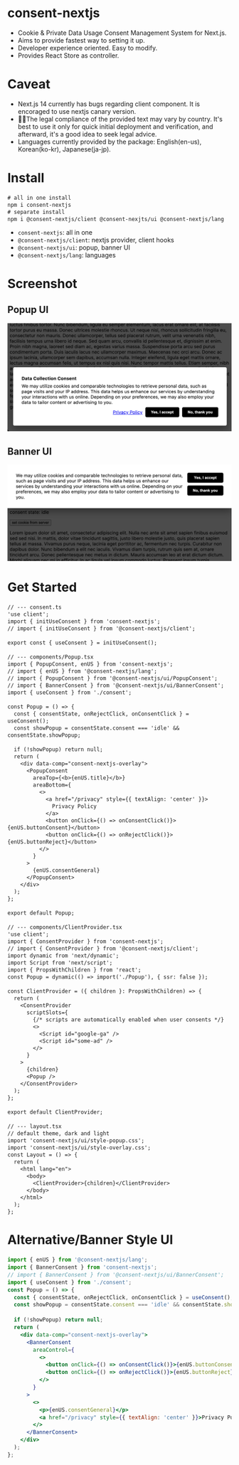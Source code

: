 # consent-nextjs
- Cookie & Private Data Usage Consent Management System for Next.js.
- Aims to provide fastest way to setting it up.
- Developer experience oriented. Easy to modify.
- Provides React Store as controller.

# Caveat

- Next.js 14 currently has bugs regarding client component. It is encoraged to use nextjs canary version.
- 👨‍⚖️The legal compliance of the provided text may vary by country. It's best to use it only for quick initial deployment and verification, and afterward, it's a good idea to seek legal advice.
- Languages currently provided by the package: English(en-us), Korean(ko-kr), Japanese(ja-jp).

# Install

```
# all in one install
npm i consent-nextjs
# separate install
npm i @consent-nextjs/client @consent-nexjts/ui @consent-nextjs/lang
```

- `consent-nextjs`: all in one
- `@consent-nextjs/client`: nextjs provider, client hooks
- `@consent-nextjs/ui`: popup, banner UI
- `@consent-nextjs/lang`: languages

# Screenshot

## Popup UI
![popup screenshot](https://github.com/rabelais88/consent-nextjs/blob/main/consent-nextjs-screenshot-popup.png?raw=true)

## Banner UI
![banner screenshot](https://github.com/rabelais88/consent-nextjs/blob/main/consent-nextjs-screenshot-banner.png?raw=true)

# Get Started

```tsx
// --- consent.ts
'use client';
import { initUseConsent } from 'consent-nextjs';
// import { initUseConsent } from '@consent-nextjs/client';

export const { useConsent } = initUseConsent();

// --- components/Popup.tsx
import { PopupConsent, enUS } from 'consent-nextjs';
// import { enUS } from '@consent-nextjs/lang';
// import { PopupConsent } from '@consent-nextjs/ui/PopupConsent';
// import { BannerConsent } from '@consent-nextjs/ui/BannerConsent';
import { useConsent } from './consent';

const Popup = () => {
  const { consentState, onRejectClick, onConsentClick } = useConsent();
  const showPopup = consentState.consent === 'idle' && consentState.showPopup;

  if (!showPopup) return null;
  return (
    <div data-comp="consent-nextjs-overlay">
      <PopupConsent
        areaTop={<b>{enUS.title}</b>}
        areaBottom={
          <>
            <a href="/privacy" style={{ textAlign: 'center' }}>
              Privacy Policy
            </a>
            <button onClick={() => onConsentClick()}>{enUS.buttonConsent}</button>
            <button onClick={() => onRejectClick()}>{enUS.buttonReject}</button>
          </>
        }
      >
        {enUS.consentGeneral}
      </PopupConsent>
    </div>
  );
};

export default Popup;

// --- components/ClientProvider.tsx
'use client';
import { ConsentProvider } from 'consent-nextjs';
// import { ConsentProvider } from '@consent-nextjs/client';
import dynamic from 'next/dynamic';
import Script from 'next/script';
import { PropsWithChildren } from 'react';
const Popup = dynamic(() => import('./Popup'), { ssr: false });

const ClientProvider = ({ children }: PropsWithChildren) => {
  return (
    <ConsentProvider
      scriptSlots={
        {/* scripts are automatically enabled when user consents */}
        <>
          <Script id="google-ga" />
          <Script id="some-ad" />
        </>
      }
    >
      {children}
      <Popup />
    </ConsentProvider>
  );
};

export default ClientProvider;

// --- layout.tsx
// default theme, dark and light
import 'consent-nextjs/ui/style-popup.css';
import 'consent-nextjs/ui/style-overlay.css';
const Layout = () => {
  return (
    <html lang="en">
      <body>
        <ClientProvider>{children}</ClientProvider>
      </body>
    </html>
  );
};
```

# Alternative/Banner Style UI

```jsx
import { enUS } from '@consent-nextjs/lang';
import { BannerConsent } from 'consent-nextjs';
// import { BannerConsent } from '@consent-nextjs/ui/BannerConsent';
import { useConsent } from './consent';
const Popup = () => {
  const { consentState, onRejectClick, onConsentClick } = useConsent();
  const showPopup = consentState.consent === 'idle' && consentState.showPopup;

  if (!showPopup) return null;
  return (
    <div data-comp="consent-nextjs-overlay">
      <BannerConsent
        areaControl={
          <>
            <button onClick={() => onConsentClick()}>{enUS.buttonConsent}</button>
            <button onClick={() => onRejectClick()}>{enUS.buttonReject}</button>
          </>
        }
      >
        <>
          <p>{enUS.consentGeneral}</p>
          <a href="/privacy" style={{ textAlign: 'center' }}>Privacy Policy</a>
        </>
      </BannerConsent>
    </div>
  );
};
```